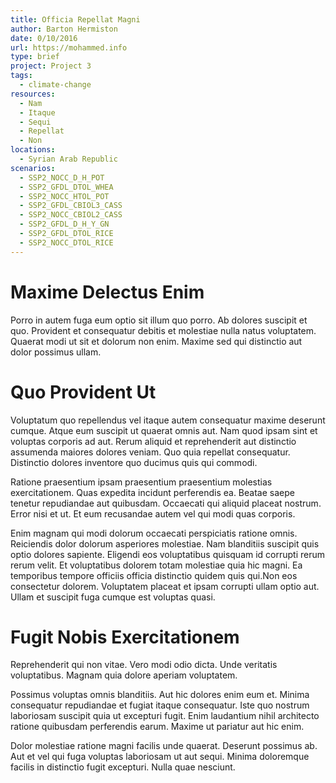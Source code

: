 ```yaml
---
title: Officia Repellat Magni
author: Barton Hermiston
date: 0/10/2016
url: https://mohammed.info
type: brief
project: Project 3
tags:
  - climate-change
resources:
  - Nam
  - Itaque
  - Sequi
  - Repellat
  - Non
locations:
  - Syrian Arab Republic
scenarios:
  - SSP2_NOCC_D_H_POT
  - SSP2_GFDL_DTOL_WHEA
  - SSP2_NOCC_HTOL_POT
  - SSP2_GFDL_CBIOL3_CASS
  - SSP2_NOCC_CBIOL2_CASS
  - SSP2_GFDL_D_H_Y_GN
  - SSP2_GFDL_DTOL_RICE
  - SSP2_NOCC_DTOL_RICE
---
```

# Maxime Delectus Enim
Porro in autem fuga eum optio sit illum quo porro. Ab dolores suscipit et quo. Provident et consequatur debitis et molestiae nulla natus voluptatem. Quaerat modi ut sit et dolorum non enim. Maxime sed qui distinctio aut dolor possimus ullam.

# Quo Provident Ut
Voluptatum quo repellendus vel itaque autem consequatur maxime deserunt cumque. Atque eum suscipit ut quaerat omnis aut. Nam quod ipsam sint et voluptas corporis ad aut. Rerum aliquid et reprehenderit aut distinctio assumenda maiores dolores veniam. Quo quia repellat consequatur. Distinctio dolores inventore quo ducimus quis qui commodi.
 Ratione praesentium ipsam praesentium praesentium molestias exercitationem. Quas expedita incidunt perferendis ea. Beatae saepe tenetur repudiandae aut quibusdam. Occaecati qui aliquid placeat nostrum. Error nisi et ut. Et eum recusandae autem vel qui modi quas corporis.
 Enim magnam qui modi dolorum occaecati perspiciatis ratione omnis. Reiciendis dolor dolorum asperiores molestiae. Nam blanditiis suscipit quis optio dolores sapiente. Eligendi eos voluptatibus quisquam id corrupti rerum rerum velit. Et voluptatibus dolorem totam molestiae quia hic magni. Ea temporibus tempore officiis officia distinctio quidem quis qui.Non eos consectetur dolorem. Voluptatem placeat et ipsam corrupti ullam optio aut. Ullam et suscipit fuga cumque est voluptas quasi.

# Fugit Nobis Exercitationem
Reprehenderit qui non vitae. Vero modi odio dicta. Unde veritatis voluptatibus. Magnam quia dolore aperiam voluptatem.
 Possimus voluptas omnis blanditiis. Aut hic dolores enim eum et. Minima consequatur repudiandae et fugiat itaque consequatur. Iste quo nostrum laboriosam suscipit quia ut excepturi fugit. Enim laudantium nihil architecto ratione quibusdam perferendis earum. Maxime ut pariatur aut hic enim.
 Dolor molestiae ratione magni facilis unde quaerat. Deserunt possimus ab. Aut et vel qui fuga voluptas laboriosam ut aut sequi. Minima doloremque facilis in distinctio fugit excepturi. Nulla quae nesciunt.
